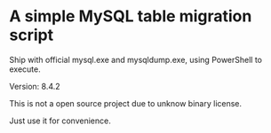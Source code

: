 # A simple MySQL table migration script

Ship with official mysql.exe and mysqldump.exe, using PowerShell to execute.

Version: 8.4.2

This is not a open source project due to unknow binary license.

Just use it for convenience.
